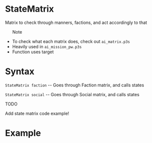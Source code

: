 # StateMatrix
<p>Matrix to check through manners, factions, and act accordingly to that</p>

<ul>
<div class="admonition note">
<p class="admonition-title">Note</p>
<li>To check what each matrix does, check out <code>ai_matrix.p3s</code></li>
<li>Heavily used in <code>ai_mission_pw.p3s</code></li>
<li>Function uses target</li>
</div>
</ul>


<h1>Syntax</h1>
<p><code class="language-js">StateMatrix faction</code> -- Goes through Faction matrix, and calls states
<p><code class="language-js">StateMatrix social</code> -- Goes through Social matrix, and calls states

<div class="admonition warning">
<p class="admonition-title">TODO</p>
<p>Add state matrix code example!</p>
</div>

<h1>Example</h1>
<pre><code class="language-js">

</code></pre>